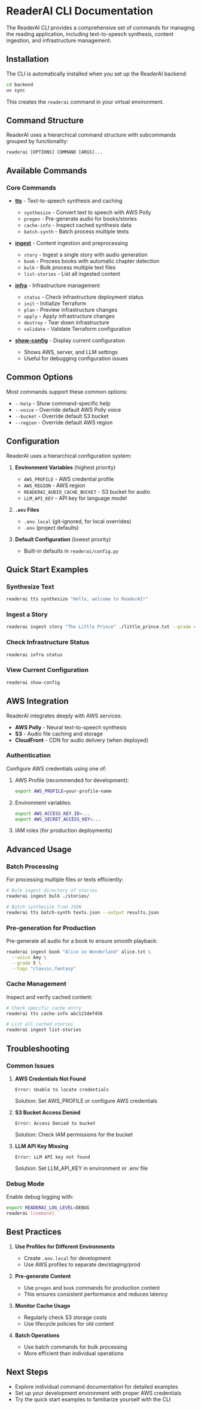 # ReaderAI CLI Documentation

The ReaderAI CLI provides a comprehensive set of commands for managing the reading application, including text-to-speech synthesis, content ingestion, and infrastructure management.

## Installation

The CLI is automatically installed when you set up the ReaderAI backend:

```bash
cd backend
uv sync
```

This creates the `readerai` command in your virtual environment.

## Command Structure

ReaderAI uses a hierarchical command structure with subcommands grouped by functionality:

```
readerai [OPTIONS] COMMAND [ARGS]...
```

## Available Commands

### Core Commands

- **[tts](tts.md)** - Text-to-speech synthesis and caching
  - `synthesize` - Convert text to speech with AWS Polly
  - `pregen` - Pre-generate audio for books/stories
  - `cache-info` - Inspect cached synthesis data
  - `batch-synth` - Batch process multiple texts

- **[ingest](ingest.md)** - Content ingestion and preprocessing
  - `story` - Ingest a single story with audio generation
  - `book` - Process books with automatic chapter detection
  - `bulk` - Bulk process multiple text files
  - `list-stories` - List all ingested content

- **[infra](infra.md)** - Infrastructure management
  - `status` - Check infrastructure deployment status
  - `init` - Initialize Terraform
  - `plan` - Preview infrastructure changes
  - `apply` - Apply infrastructure changes
  - `destroy` - Tear down infrastructure
  - `validate` - Validate Terraform configuration

- **[show-config](show-config.md)** - Display current configuration
  - Shows AWS, server, and LLM settings
  - Useful for debugging configuration issues

## Common Options

Most commands support these common options:

- `--help` - Show command-specific help
- `--voice` - Override default AWS Polly voice
- `--bucket` - Override default S3 bucket
- `--region` - Override default AWS region

## Configuration

ReaderAI uses a hierarchical configuration system:

1. **Environment Variables** (highest priority)
   - `AWS_PROFILE` - AWS credential profile
   - `AWS_REGION` - AWS region
   - `READERAI_AUDIO_CACHE_BUCKET` - S3 bucket for audio
   - `LLM_API_KEY` - API key for language model

2. **`.env` Files**
   - `.env.local` (git-ignored, for local overrides)
   - `.env` (project defaults)

3. **Default Configuration** (lowest priority)
   - Built-in defaults in `readerai/config.py`

## Quick Start Examples

### Synthesize Text

```bash
readerai tts synthesize "Hello, welcome to ReaderAI!"
```

### Ingest a Story

```bash
readerai ingest story "The Little Prince" ./little_prince.txt --grade 4
```

### Check Infrastructure Status

```bash
readerai infra status
```

### View Current Configuration

```bash
readerai show-config
```

## AWS Integration

ReaderAI integrates deeply with AWS services:

- **AWS Polly** - Neural text-to-speech synthesis
- **S3** - Audio file caching and storage
- **CloudFront** - CDN for audio delivery (when deployed)

### Authentication

Configure AWS credentials using one of:

1. AWS Profile (recommended for development):

   ```bash
   export AWS_PROFILE=your-profile-name
   ```

2. Environment variables:

   ```bash
   export AWS_ACCESS_KEY_ID=...
   export AWS_SECRET_ACCESS_KEY=...
   ```

3. IAM roles (for production deployments)

## Advanced Usage

### Batch Processing

For processing multiple files or texts efficiently:

```bash
# Bulk ingest directory of stories
readerai ingest bulk ./stories/

# Batch synthesize from JSON
readerai tts batch-synth texts.json --output results.json
```

### Pre-generation for Production

Pre-generate all audio for a book to ensure smooth playback:

```bash
readerai ingest book "Alice in Wonderland" alice.txt \
  --voice Amy \
  --grade 5 \
  --tags "classic,fantasy"
```

### Cache Management

Inspect and verify cached content:

```bash
# Check specific cache entry
readerai tts cache-info abc123def456

# List all cached stories
readerai ingest list-stories
```

## Troubleshooting

### Common Issues

1. **AWS Credentials Not Found**

   ```
   Error: Unable to locate credentials
   ```

   Solution: Set AWS_PROFILE or configure AWS credentials

2. **S3 Bucket Access Denied**

   ```
   Error: Access Denied to bucket
   ```

   Solution: Check IAM permissions for the bucket

3. **LLM API Key Missing**
   ```
   Error: LLM API key not found
   ```
   Solution: Set LLM_API_KEY in environment or .env file

### Debug Mode

Enable debug logging with:

```bash
export READERAI_LOG_LEVEL=DEBUG
readerai [command]
```

## Best Practices

1. **Use Profiles for Different Environments**
   - Create `.env.local` for development
   - Use AWS profiles to separate dev/staging/prod

2. **Pre-generate Content**
   - Use `pregen` and `book` commands for production content
   - This ensures consistent performance and reduces latency

3. **Monitor Cache Usage**
   - Regularly check S3 storage costs
   - Use lifecycle policies for old content

4. **Batch Operations**
   - Use batch commands for bulk processing
   - More efficient than individual operations

## Next Steps

- Explore individual command documentation for detailed examples
- Set up your development environment with proper AWS credentials
- Try the quick start examples to familiarize yourself with the CLI
